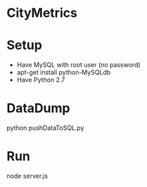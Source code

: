 CityMetrics
===========

Setup
===========
* Have MySQL with root user (no password)
* apt-get install python-MySQLdb
* Have Python 2.7

DataDump
===========
python pushDataToSQL.py


Run
===========
node server.js